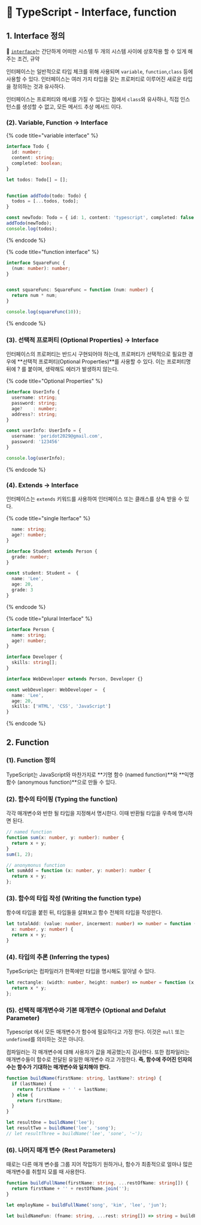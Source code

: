 # 📄 TypeScript - Interface, function

## 1. Interface 정의

🤚 [`interface`](https://ko.wikipedia.org/wiki/%EC%9D%B8%ED%84%B0%ED%8E%98%EC%9D%B4%EC%8A%A4_%28%EC%BB%B4%ED%93%A8%ED%8C%85%29)는 간단하게 어떠한 시스템 두 개의 시스템 사이에 상호작용 할 수 있게 해주는 조건, 규약 

인터페이스는 일반적으로 타입 체크를 위해 사용되며 `variable`, `function`,`class` 등에 사용할 수 있다. 인터페이스는 여러 가지 타입을 갖는 프로퍼티로 이루어진 새로운 타입을 정의하는 것과 유사하다.

인터페이스는 프로퍼티와 메서를 가질 수 있다는 점에서 `class`와 유사하나, 직접 인스턴스를 생성할 수 없고, 모든 메서드 추상 메서드 이다.

### \(2\). Variable, Function → Interface

{% code title="variable interface" %}
```typescript
interface Todo {
  id: number;
  content: string;
  completed: boolean;
}

let todos: Todo[] = [];


function addTodo(todo: Todo) {
  todos = [...todos, todo];
}

const newTodo: Todo = { id: 1, content: 'typescript', completed: false };
addTodo(newTodo);
console.log(todos);
```
{% endcode %}

{% code title="function interface" %}
```typescript
interface SquareFunc {
  (num: number): number;
}


const squareFunc: SquareFunc = function (num: number) {
  return num * num;
}

console.log(squareFunc(10));
```
{% endcode %}

### \(**3**\). 선택적 프로퍼티 \(Optional Properties\) → Interface

인터페이스의 프로퍼티는 반드시 구현되어야 하는데, 프로퍼티가 선택적으로 필요한 경우에 **선택적 프로퍼티\(Optional Properties\)**를 사용할 수 있다. 이는  프로퍼티명 뒤에 ? 를 붙이며, 생략해도 에러가 발생하지  않는다.

{% code title="Optional Properties" %}
```typescript
interface UserInfo {
  username: string;
  password: string;
  age?    : number;
  address?: string;
}

const userInfo: UserInfo = {
  username: 'peridot2029@gmail.com',
  password: '123456'
}

console.log(userInfo);
```
{% endcode %}

### **\(4\). Extends →** Interface

인터페이스는 `extends`  키워드를 사용하여 인터페이스 또는 클래스를 상속 받을 수 있다.

{% code title="single Iterface" %}
```typescript
  name: string;
  age?: number;
}

interface Student extends Person {
  grade: number;
}

const student: Student =  {
  name: 'Lee',
  age: 20,
  grade: 3
}
```
{% endcode %}

{% code title="plural Interface" %}
```typescript
interface Person {
  name: string;
  age?: number;
}

interface Developer {
  skills: string[];
}

interface WebDeveloper extends Person, Developer {}

const webDeveloper: WebDeveloper =  {
  name: 'Lee',
  age: 20,
  skills: ['HTML', 'CSS', 'JavaScript']
}
```
{% endcode %}

## 2. Function

### \(1\).  Function 정의

TypeScript는 JavaScript와 마찬가지로 **기명 함수 \(named function\)**와 **익명 함수 \(anonymous function\)**으로 만들 수 있다. 

### \(2\). 함수의 타이핑 \(Typing the function\)

각각 매개변수와 반한 될 타입을 지정해서 명시한다. 이때 반환될 타입을 우측에 명시하면 된다.

```typescript
// named function
function sum(x: number, y: number): number {
  return x + y;
}
sum(1, 2);

// anonymonus function
let sumAdd = function (x: number, y: number): number {
  return x + y;
};
```

### \(3\). 함수의 타입 작성 \(Writing the function type\)

함수에 타입을 붙힌 뒤, 타입들을 살펴보고 함수 전체의 타입을 작성한다.

```typescript
let totalAdd: (value: number, incerment: number) => number = function (
  x: number, y: number) {
  return x + y;
}
```

### \(4\). 타입의 추론 \(Inferring the types\)

TypeScript는 컴파일러가 한쪽에만 타입을 명시해도 알아낼 수 있다.

```typescript
let rectangle: (width: number, height: number) => number = function (x, y) {
  return x * y;
};
```

### \(5\). 선택적 매개변수와 기본 매개변수 \(Optional and Defalut Parameter\)

Typescript 에서 모든 매개변수가 함수에 필요하다고 가정 한다. 이것은 `null` 또는 `undefined`를 의미하는 것은 아니다. 

컴파일러는 각 매개변수에 대해 사용자가 값을 제공했는지 검사한다. 또한 컴파일러는 매개변수들이 함수로 전달된 유일한 매개변수 라고 가정한다.  **즉, 함수에 주어진 인자의 수는 함수가 기대하는 매개변수와 일치해야 한다.**

```typescript
function buildName(firstName: string, lastName?: string) {
  if (lastName) {
    return firstName + ' ' + lastName;
  } else {
    return firstName;
  }
}

let resultOne = buildName('lee');
let resultTwo = buildName('lee', 'song');
// let resultThree = buildName('lee', 'sone', '~');
```

### **\(6\). 나머지 매개 변수 \(Rest** Parameters\)

때로는 다른 매개 변수를 그룹 지어 작업하기 원하거나, 함수가 최종적으로 얼마나 많은 매개변수를 취할지 모를 때 사용한다.

```typescript
function buildFullName(firstName: string, ...restOfName: string[]) {
  return firstName + '' + restOfName.join('');
}

let employName = buildFullName('song', 'kim', 'lee', 'jun');

let buildNameFun: (fname: string, ...rest: string[]) => string = buildFullName;
```



